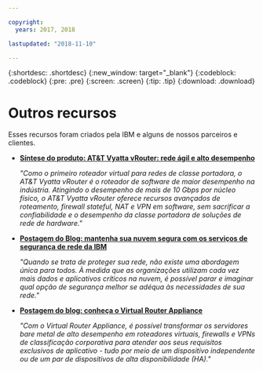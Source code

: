 ```yaml
---

copyright:
  years: 2017, 2018

lastupdated: "2018-11-10"

---
```


{:shortdesc: .shortdesc}
{:new_window: target="_blank"}
{:codeblock: .codeblock}
{:pre: .pre}
{:screen: .screen}
{:tip: .tip}
{:download: .download}

# Outros recursos

Esses recursos foram criados pela IBM e alguns de nossos parceiros e clientes.

* [**Síntese do produto: AT&T Vyatta vRouter: rede ágil e alto desempenho**](https://ibm.box.com/s/v1kp0nhfa8eqmnj0klosc8zkgixzcis2)

    *"Como o primeiro roteador virtual para redes de classe portadora, o AT&T Vyatta vRouter é o roteador de software de maior desempenho na indústria. Atingindo o desempenho de mais de 10 Gbps por núcleo físico, o AT&T Vyatta vRouter oferece recursos avançados de roteamento, firewall stateful, NAT e VPN em software, sem sacrificar a confiabilidade e o desempenho da classe portadora de soluções de rede de hardware."*

* [**Postagem do Blog: mantenha sua nuvem segura com os serviços de segurança de rede da IBM**](https://www.ibm.com/blogs/bluemix/2017/09/keep-cloud-safe-ibm-network-security-services/)

    *"Quando se trata de proteger sua rede, não existe uma abordagem única para todos. À medida que as organizações utilizam cada vez mais dados e aplicativos críticos na nuvem, é possível parar e imaginar qual opção de segurança melhor se adéqua às necessidades de sua rede."*
    
* [**Postagem do blog: conheça o Virtual Router Appliance**](https://www.ibm.com/blogs/bluemix/2017/07/virtual-router-appliance/)

    *"Com o Virtual Router Appliance, é possível transformar os servidores bare metal de alto desempenho em roteadores virtuais, firewalls e VPNs de classificação corporativa para atender aos seus requisitos exclusivos de aplicativo - tudo por meio de um dispositivo independente ou de um par de dispositivos de alta disponibilidade (HA)."*
